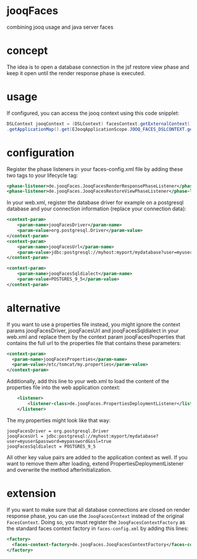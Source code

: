 # jooqFaces
combining jooq usage and java server faces

# concept
The idea is to open a database connection in the jsf restore view phase and keep it open until the render response phase is executed.

# usage
If configured, you can access the jooq context using this code snipplet:
````java
DSLContext jooqContext = (DSLContext) facesContext.getExternalContext()
.getApplicationMap().get(EJooqApplicationScope.JOOQ_FACES_DSLCONTEXT.get());
````

# configuration
Register the phase listeners in your faces-config.xml file by adding these two tags to your lifecycle tag:

````xml
<phase-listener>de.jooqFaces.JooqFacesRenderResponsePhaseListener</phase-listener>
<phase-listener>de.jooqFaces.JooqFacesRestoreViewPhaseListener</phase-listener>
````
In your web.xml, register the database driver for example on a postgresql database and your connection information (replace your connection data):

````xml
<context-param>
	<param-name>jooqFacesDriver</param-name>
	<param-value>org.postgresql.Driver</param-value>
</context-param>
<context-param>
	<param-name>jooqFacesUrl</param-name>
	<param-value>jdbc:postgresql://myhost:myport/mydatabase?user=myuser&password=mypassword&ssl=true</param-value>
</context-param>

<context-param>
	<param-name>jooqFacesSqldialect</param-name>
	<param-value>POSTGRES_9_5</param-value>
</context-param>
````
# alternative
If you want to use a properties file instead, you might ignore the context params jooqFacesDriver, jooqFacesUrl and jooqFacesSqldialect in your web.xml and replace them by the context param jooqFacesProperties that contains the full url to the properties file that contains these parameters:

````xml
<context-param>
  <param-name>jooqFacesProperties</param-name>
  <param-value>/etc/tomcat/my.properties</param-value>
</context-param>
````
Additionally, add this line to your web.xml to load the content of the properties file into the web application context:
````xml
	<listener>
		<listener-class>de.jooqFaces.PropertiesDeploymentListener</listener-class>
	</listener>
````
The my.properties might look like that way:
````
jooqFacesDriver = org.postgresql.Driver
jooqFacesUrl = jdbc:postgresql://myhost:myport/mydatabase?user=myuser&password=mypassword&ssl=true
jooqFacesSqldialect = POSTGRES_9_5
````
All other key value pairs are added to the application context as well. If you want to remove them after loading, extend PropertiesDeploymentListener and overwrite the method afterInitialization.

# extension
If you want to make sure that all database connections are closed on render response phase, you can use the `JooqFacesContext` instead of the original `FacesContext`. Doing so, you must register the `JooqFacesContextFactory` as the standard faces context factory in `faces-config.xml` by adding this lines:
````xml
<factory>
  <faces-context-factory>de.jooqFaces.JooqFacesContextFactory</faces-context-factory>
</factory>
````

